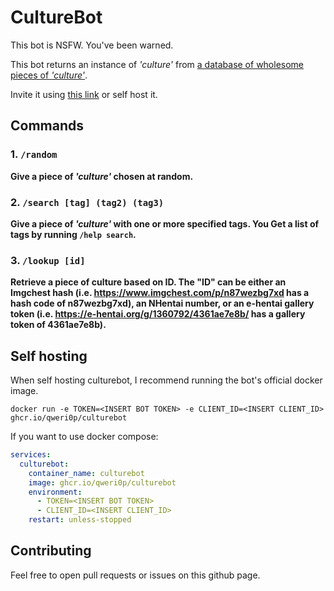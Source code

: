 # CultureBot

This bot is NSFW. You've been warned.

This bot returns an instance of *'culture'* from [a database of wholesome pieces of *'culture'*](https://wholesomelist.com).

Invite it using [this link](https://discord.com/api/oauth2/authorize?client_id=1177354553956511764&permissions=0&scope=bot) or self host it.


## Commands
### 1. `/random`
**Give a piece of _'culture'_ chosen at random.**
### 2. `/search [tag] (tag2) (tag3)`
**Give a piece of _'culture'_ with one or more specified tags. You  Get a list of tags by running `/help search`.**
### 3. `/lookup [id]`
**Retrieve a piece of culture based on ID. The "ID" can be either an Imgchest hash (i.e. https://www.imgchest.com/p/n87wezbg7xd has a hash code of n87wezbg7xd), an NHentai number, or an e-hentai gallery token (i.e. https://e-hentai.org/g/1360792/4361ae7e8b/ has a gallery token of 4361ae7e8b).**
## Self hosting
When self hosting culturebot, I recommend running the bot's official docker image.

`docker run -e TOKEN=<INSERT BOT TOKEN> -e CLIENT_ID=<INSERT CLIENT_ID> ghcr.io/qweri0p/culturebot`

If you want to use docker compose:

```yaml
services:
  culturebot:
    container_name: culturebot
    image: ghcr.io/qweri0p/culturebot
    environment:
      - TOKEN=<INSERT BOT TOKEN>
      - CLIENT_ID=<INSERT CLIENT_ID>
    restart: unless-stopped
```

## Contributing
Feel free to open pull requests or issues on this github page.
